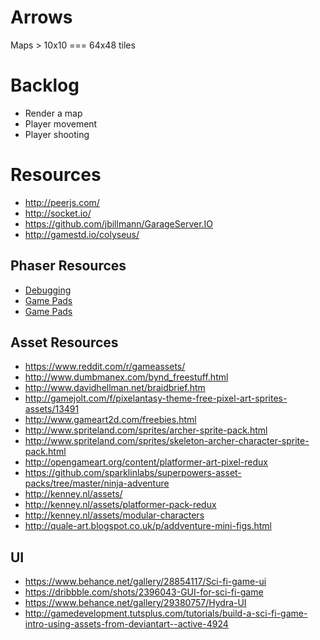 # Arrows

Maps > 10x10  === 64x48 tiles

# Backlog
* Render a map
* Player movement
* Player shooting



# Resources
* http://peerjs.com/
* http://socket.io/
* https://github.com/jbillmann/GarageServer.IO
* http://gamestd.io/colyseus/


## Phaser Resources
* [Debugging](https://gamedevacademy.org/how-to-debug-phaser-games/)
* [Game Pads](http://phaser.io/examples/v2/input/gamepad-debug)
* [Game Pads](http://phaser.io/examples/v2/input/gamepad)


## Asset Resources
* https://www.reddit.com/r/gameassets/
* http://www.dumbmanex.com/bynd_freestuff.html
* http://www.davidhellman.net/braidbrief.htm
* http://gamejolt.com/f/pixelantasy-theme-free-pixel-art-sprites-assets/13491
* http://www.gameart2d.com/freebies.html
* http://www.spriteland.com/sprites/archer-sprite-pack.html
* http://www.spriteland.com/sprites/skeleton-archer-character-sprite-pack.html
* http://opengameart.org/content/platformer-art-pixel-redux
* https://github.com/sparklinlabs/superpowers-asset-packs/tree/master/ninja-adventure
* http://kenney.nl/assets/
* http://kenney.nl/assets/platformer-pack-redux
* http://kenney.nl/assets/modular-characters
* http://quale-art.blogspot.co.uk/p/addventure-mini-figs.html


## UI
* https://www.behance.net/gallery/28854117/Sci-fi-game-ui
* https://dribbble.com/shots/2396043-GUI-for-sci-fi-game
* https://www.behance.net/gallery/29380757/Hydra-UI
* http://gamedevelopment.tutsplus.com/tutorials/build-a-sci-fi-game-intro-using-assets-from-deviantart--active-4924
